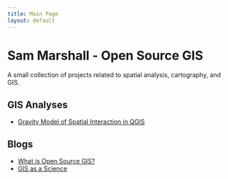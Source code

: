 ```yaml
---
title: Main Page
layout: default
---
```


# Sam Marshall - Open Source GIS
A small collection of projects related to spatial analysis, cartography, and GIS.

## GIS Analyses

- [Gravity Model of Spatial Interaction in QGIS](gravity/gravity.md)


## Blogs

- [What is Open Source GIS?](blogs/open-source.md)
- [GIS as a Science](blogs/gis-science.md)
